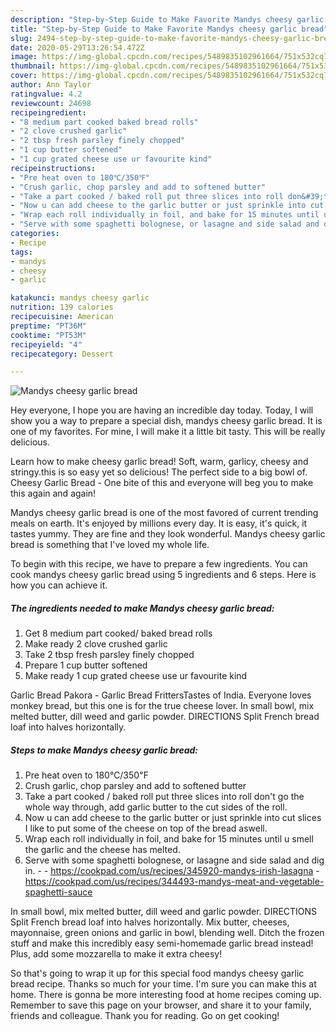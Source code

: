 ```yaml
---
description: "Step-by-Step Guide to Make Favorite Mandys cheesy garlic bread"
title: "Step-by-Step Guide to Make Favorite Mandys cheesy garlic bread"
slug: 2494-step-by-step-guide-to-make-favorite-mandys-cheesy-garlic-bread
date: 2020-05-29T13:26:54.472Z
image: https://img-global.cpcdn.com/recipes/5489835102961664/751x532cq70/mandys-cheesy-garlic-bread-recipe-main-photo.jpg
thumbnail: https://img-global.cpcdn.com/recipes/5489835102961664/751x532cq70/mandys-cheesy-garlic-bread-recipe-main-photo.jpg
cover: https://img-global.cpcdn.com/recipes/5489835102961664/751x532cq70/mandys-cheesy-garlic-bread-recipe-main-photo.jpg
author: Ann Taylor
ratingvalue: 4.2
reviewcount: 24698
recipeingredient:
- "8 medium part cooked baked bread rolls"
- "2 clove crushed garlic"
- "2 tbsp fresh parsley finely chopped"
- "1 cup butter softened"
- "1 cup grated cheese use ur favourite kind"
recipeinstructions:
- "Pre heat oven to 180℃/350℉"
- "Crush garlic, chop parsley and add to softened butter"
- "Take a part cooked / baked roll put three slices into roll don&#39;t go the whole way through, add garlic butter to the cut sides of the roll."
- "Now u can add cheese to the garlic butter or just sprinkle into cut slices I like to put some of the cheese on top of the bread aswell."
- "Wrap each roll individually in foil, and bake for 15 minutes until u smell the garlic and the cheese has melted."
- "Serve with some spaghetti bolognese, or lasagne and side salad and dig in.  https://cookpad.com/us/recipes/345920-mandys-irish-lasagna https://cookpad.com/us/recipes/344493-mandys-meat-and-vegetable-spaghetti-sauce"
categories:
- Recipe
tags:
- mandys
- cheesy
- garlic

katakunci: mandys cheesy garlic 
nutrition: 139 calories
recipecuisine: American
preptime: "PT36M"
cooktime: "PT53M"
recipeyield: "4"
recipecategory: Dessert

---
```



![Mandys cheesy garlic bread](https://img-global.cpcdn.com/recipes/5489835102961664/751x532cq70/mandys-cheesy-garlic-bread-recipe-main-photo.jpg)

Hey everyone, I hope you are having an incredible day today. Today, I will show you a way to prepare a special dish, mandys cheesy garlic bread. It is one of my favorites. For mine, I will make it a little bit tasty. This will be really delicious.

Learn how to make cheesy garlic bread! Soft, warm, garlicy, cheesy and stringy.this is so easy yet so delicious! The perfect side to a big bowl of. Cheesy Garlic Bread - One bite of this and everyone will beg you to make this again and again!

Mandys cheesy garlic bread is one of the most favored of current trending meals on earth. It's enjoyed by millions every day. It is easy, it's quick, it tastes yummy. They are fine and they look wonderful. Mandys cheesy garlic bread is something that I've loved my whole life.


To begin with this recipe, we have to prepare a few ingredients. You can cook mandys cheesy garlic bread using 5 ingredients and 6 steps. Here is how you can achieve it.

<!--inarticleads1-->

##### The ingredients needed to make Mandys cheesy garlic bread:

1. Get 8 medium part cooked/ baked bread rolls
1. Make ready 2 clove crushed garlic
1. Take 2 tbsp fresh parsley finely chopped
1. Prepare 1 cup butter softened
1. Make ready 1 cup grated cheese use ur favourite kind


Garlic Bread Pakora - Garlic Bread FrittersTastes of India. Everyone loves monkey bread, but this one is for the true cheese lover. In small bowl, mix melted butter, dill weed and garlic powder. DIRECTIONS Split French bread loaf into halves horizontally. 

<!--inarticleads2-->

##### Steps to make Mandys cheesy garlic bread:

1. Pre heat oven to 180℃/350℉
1. Crush garlic, chop parsley and add to softened butter
1. Take a part cooked / baked roll put three slices into roll don&#39;t go the whole way through, add garlic butter to the cut sides of the roll.
1. Now u can add cheese to the garlic butter or just sprinkle into cut slices I like to put some of the cheese on top of the bread aswell.
1. Wrap each roll individually in foil, and bake for 15 minutes until u smell the garlic and the cheese has melted.
1. Serve with some spaghetti bolognese, or lasagne and side salad and dig in. -  - https://cookpad.com/us/recipes/345920-mandys-irish-lasagna - https://cookpad.com/us/recipes/344493-mandys-meat-and-vegetable-spaghetti-sauce


In small bowl, mix melted butter, dill weed and garlic powder. DIRECTIONS Split French bread loaf into halves horizontally. Mix butter, cheeses, mayonnaise, green onions and garlic in bowl, blending well. Ditch the frozen stuff and make this incredibly easy semi-homemade garlic bread instead! Plus, add some mozzarella to make it extra cheesy! 

So that's going to wrap it up for this special food mandys cheesy garlic bread recipe. Thanks so much for your time. I'm sure you can make this at home. There is gonna be more interesting food at home recipes coming up. Remember to save this page on your browser, and share it to your family, friends and colleague. Thank you for reading. Go on get cooking!
